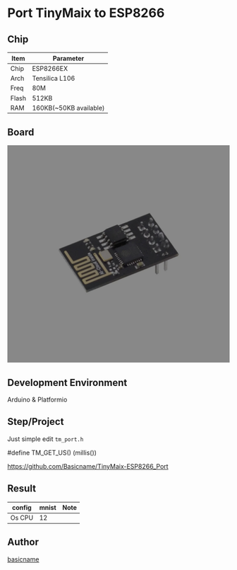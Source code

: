 # Port TinyMaix to ESP8266

## Chip

| Item         | Parameter      |
| ------------ | -------------- |
| Chip         | ESP8266EX     |
| Arch         | Tensilica L106 |
| Freq         | 80M           |
| Flash        | 512KB          |
| RAM         | 160KB(~50KB available) |

## Board 

![ESP_01](assets\ESP_01.jpg)

## Development Environment

Arduino & Platformio

## Step/Project

Just simple edit `tm_port.h`

#define  TM_GET_US()       (millis())

https://github.com/Basicname/TinyMaix-ESP8266_Port

## Result

| config | mnist | Note |
| ------ | ----- | ---- |
| Os CPU | 12    |      |

## Author

[basicname](https://github.com/Basicname)

